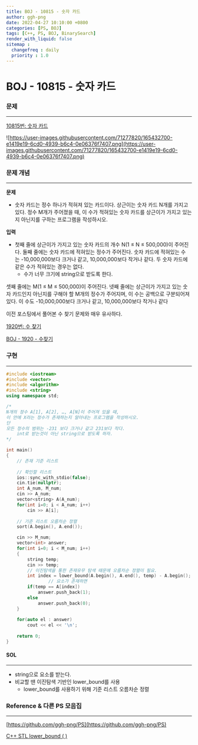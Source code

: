 ```yaml
---
title: BOJ - 10815 - 숫자 카드
author: ggh-png
date: 2022-04-27 10:10:00 +0800
categories: [PS, BOJ]
tags: [C++, PS, BOJ, BinarySearch]
render_with_liquid: false
sitemap :
  changefreq : daily
  priority : 1.0
---
```


# BOJ - 10815 - 숫자 카드

### 문제

---

[10815번: 숫자 카드](http://acmicpc.net/problem/10815)

![https://user-images.githubusercontent.com/71277820/165432700-e1419e19-6cd0-4939-b6c4-0e06376f7407.png](https://user-images.githubusercontent.com/71277820/165432700-e1419e19-6cd0-4939-b6c4-0e06376f7407.png)

### 문제 개념

---

**문제**

- 숫자 카드는 정수 하나가 적혀져 있는 카드이다. 상근이는 숫자 카드 N개를 가지고 있다. 정수 M개가 주어졌을 때, 이 수가 적혀있는 숫자 카드를 상근이가 가지고 있는지 아닌지를 구하는 프로그램을 작성하시오.

**입력**

- 첫째 줄에 상근이가 가지고 있는 숫자 카드의 개수 N(1 ≤ N ≤ 500,000)이 주어진다. 둘째 줄에는 숫자 카드에 적혀있는 정수가 주어진다. 숫자 카드에 적혀있는 수는 -10,000,000보다 크거나 같고, 10,000,000보다 작거나 같다. 두 숫자 카드에 같은 수가 적혀있는 경우는 없다.
    - 수가 너무 크기에 string으로 받도록 한다.

셋째 줄에는 M(1 ≤ M ≤ 500,000)이 주어진다. 넷째 줄에는 상근이가 가지고 있는 숫자 카드인지 아닌지를 구해야 할 M개의 정수가 주어지며, 이 수는 공백으로 구분되어져 있다. 이 수도 -10,000,000보다 크거나 같고, 10,000,000보다 작거나 같다

이전 포스팅에서 풀어본 수 찾기 문제와 매우 유사하다. 

[1920번: 수 찾기](https://www.acmicpc.net/problem/1920)

[BOJ - 1920 - 수찾기](https://ggh-png.github.io/posts/BOJ-1920/)

### 구현

---

```cpp
#include <iostream>
#include <vector>
#include <algorithm>
#include <string>
using namespace std;

/* 
N개의 정수 A[1], A[2], …, A[N]이 주어져 있을 때,
이 안에 X라는 정수가 존재하는지 알아내는 프로그램을 작성하시오.
단
모든 정수의 범위는 -231 보다 크거나 같고 231보다 작다. 
    int로 받는것이 아닌 string으로 받도록 하자.
*/

int main()
{
    // 존재 기준 리스트
    
    // 확인할 리스트
    ios::sync_with_stdio(false);
    cin.tie(nullptr);
    int A_num, M_num;
    cin >> A_num;
    vector<string> A(A_num);
    for(int i=0; i < A_num; i++)
        cin >> A[i];
    
    // 기준 리스트 오름차순 정렬 
    sort(A.begin(), A.end());

    cin >> M_num;
    vector<int> answer;
    for(int i=0; i < M_num; i++)
    {
        string temp;
        cin >> temp;
        // 이진탐색을 통한 존재유무 탐색 때문에 오름차순 정렬이 필요.
        int index = lower_bound(A.begin(), A.end(), temp) - A.begin();
				// 요소가 존재하면
        if(temp == A[index])
            answer.push_back(1);
        else
            answer.push_back(0);
    }
    
    for(auto el : answer)
        cout << el << '\n';
    
    return 0;
}
```

#### SOL

---

- string으로 요소를 받는다.
- 비교할 땐 이진탐색 기반인 lower_bound를 사용
    - lower_bound를 사용하기 위해 기준 리스트 오름차순 정렬

### Reference & 다른 PS 모음집

---

[https://github.com/ggh-png/PS](https://github.com/ggh-png/PS)

[C++ STL lower_bound ( )](https://ggh-png.github.io/posts/cpp-stl-lowerBound/)